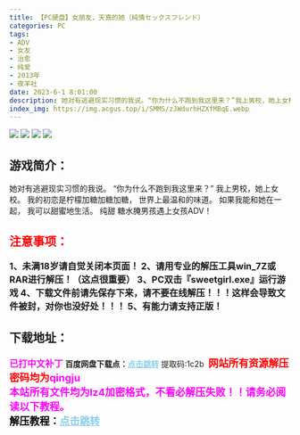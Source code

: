 ```yaml
---
title: 【PC硬盘】女朋友，天真的她（純情セックスフレンド）
categories: PC
tags:
- ADV
- 女友
- 治愈
- 纯爱
- 2013年
- 夜羊社
date: 2023-6-1 8:01:00
description: 她对有逃避现实习惯的我说。“你为什么不跑到我这里来？”我上男校，她上女校。我的初恋是柠檬加糖加糖加糖，世界上最温和的味道。如果我能和她在一起，我可以甜蜜地生活。纯甜
index_img: https://img.acgus.top/i/SMMS/zJWdurhHZXfMBqE.webp
---
```

![](https://img.acgus.top/i/SMMS/zJWdurhHZXfMBqE.webp)
![](https://img.acgus.top/i/SMMS/CUxo9JKwbPdIBN2.webp)
![](https://img.acgus.top/i/SMMS/FOkPd71w4qLWvZx.webp)
![](https://img.acgus.top/i/SMMS/A6mgujb4lF3vxoa.webp)
## 游戏简介：
她对有逃避现实习惯的我说。
“你为什么不跑到我这里来？”
我上男校，她上女校。
我的初恋是柠檬加糖加糖加糖，
世界上最温和的味道。
如果我能和她在一起，
我可以甜蜜地生活。
纯甜
糖水腌男孩遇上女孩ADV！
<br>





## <font color=#FF0000 >注意事项：</font>
<font size=3><b>1、未满18岁请自觉关闭本页面！
2、请用专业的解压工具win_7Z或RAR进行解压！（这点很重要）
3、PC双击『sweetgirl.exe』运行游戏
4、下载文件前请先保存下来，请不要在线解压！！！这样会导致文件被封，对你也没好处！！！
5、有能力请支持正版！</b></font>

## 下载地址：
<font color=#FF00FF size=3><b>已打中文补丁</b></font>
<b>百度网盘下载点：</b><a href="https://pan.baidu.com/s/1GYo_3dhoArYWyQV5cmjbjQ?pwd=1c2b" style="color: #87CEEB;"><b>点击跳转</b></a> 提取码:1c2b
<a style="padding: 0" href="https://post.qingju.org/AD/"><img style="max-width:100%" src="https://img.acgus.top/i/2024/07/478f689b8021d8d499ab43d21acf137a.gif" alt=""></a>
<b><font color=#FF0000 size=4>网站所有资源解压密码均为</b></font><b><font color=#FF00FF size=4>qingju</font><font color=#FF0000 ></font></b><br><b><font color=#FF00FF size=4>本站所有文件均为lz4加密格式，不看必解压失败！！请务必阅读以下教程。</b></font><br><b><font color=#000 size=4>解压教程：</b><a href="https://post.qingju.org/tutorial/000/" style="color: #87CEEB;"><b>点击跳转</b></a>